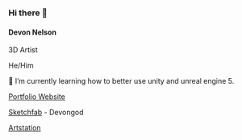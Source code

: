 ### Hi there 👋
#### **Devon Nelson**

 3D Artist

He/Him

🌱 I’m currently learning how to better use unity and unreal engine 5.
<!--[Google Link](https://github.com/DevonNelso/DevonNelso/edit/main/README.md)
-->
[Portfolio Website](https://devongod123.wixsite.com/devonnelsonportfolio)

[Sketchfab](https://sketchfab.com/devongod) - Devongod

[Artstation](https://www.artstation.com/devongod)

<!--![alt text](image.jpg)
-->
<!--
**DevonNelso/DevonNelso** is a ✨ _special_ ✨ repository because its `README.md` (this file) appears on your GitHub profile.

Here are some ideas to get you started:

- 🔭 I’m currently working on ...
- 🌱 I’m currently learning ...
- 👯 I’m looking to collaborate on ...
- 🤔 I’m looking for help with ...
- 💬 Ask me about ...
- 📫 How to reach me: ...
- 😄 Pronouns: ...
- ⚡ Fun fact: ...
-->
